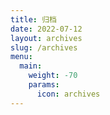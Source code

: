 ```yaml
---
title: 归档
date: 2022-07-12
layout: archives
slug: /archives
menu:
  main:
    weight: -70
    params:
      icon: archives
---
```

